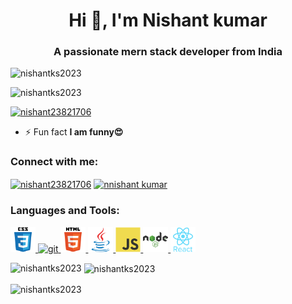  
<h1 align="center">Hi 👋, I'm Nishant kumar</h1>
<h3 align="center">A passionate mern stack developer from India</h3>
<p align="left"> <img src="https://komarev.com/ghpvc/?username=nishantks2023&label=Profile%20views&color=0e75b6&style=flat" alt="nishantks2023" /> </p>
<p align="left"> <img src="https://komarev.com/ghpvc/?username=nishantks2023&label=Profile%20views&color=0e75b6&style=flat" alt="nishantks2023" /> </p>

<p align="left"> <a href="https://twitter.com/nishant23821706" target="blank"><img src="https://img.shields.io/twitter/follow/nishant23821706?logo=twitter&style=for-the-badge" alt="nishant23821706" /></a> </p>

- ⚡ Fun fact **I am funny😍**

<h3 align="left">Connect with me:</h3>
<p align="left">
<a href="https://twitter.com/nishant23821706" target="blank"><img align="center" src="https://raw.githubusercontent.com/rahuldkjain/github-profile-readme-generator/master/src/images/icons/Social/twitter.svg" alt="nishant23821706" height="30" width="40" /></a>
<a href="https://linkedin.com/in/nnishant kumar" target="blank"><img align="center" src="https://raw.githubusercontent.com/rahuldkjain/github-profile-readme-generator/master/src/images/icons/Social/linked-in-alt.svg" alt="nnishant kumar" height="30" width="40" /></a>
</p>

<h3 align="left">Languages and Tools:</h3>
<p align="left"> <a href="https://www.w3schools.com/css/" target="_blank" rel="noreferrer"> <img src="https://raw.githubusercontent.com/devicons/devicon/master/icons/css3/css3-original-wordmark.svg" alt="css3" width="40" height="40"/> </a> <a href="https://git-scm.com/" target="_blank" rel="noreferrer"> <img src="https://www.vectorlogo.zone/logos/git-scm/git-scm-icon.svg" alt="git" width="40" height="40"/> </a> <a href="https://www.w3.org/html/" target="_blank" rel="noreferrer"> <img src="https://raw.githubusercontent.com/devicons/devicon/master/icons/html5/html5-original-wordmark.svg" alt="html5" width="40" height="40"/> </a> <a href="https://www.java.com" target="_blank" rel="noreferrer"> <img src="https://raw.githubusercontent.com/devicons/devicon/master/icons/java/java-original.svg" alt="java" width="40" height="40"/> </a> <a href="https://developer.mozilla.org/en-US/docs/Web/JavaScript" target="_blank" rel="noreferrer"> <img src="https://raw.githubusercontent.com/devicons/devicon/master/icons/javascript/javascript-original.svg" alt="javascript" width="40" height="40"/> </a> <a href="https://nodejs.org" target="_blank" rel="noreferrer"> <img src="https://raw.githubusercontent.com/devicons/devicon/master/icons/nodejs/nodejs-original-wordmark.svg" alt="nodejs" width="40" height="40"/> </a> <a href="https://reactjs.org/" target="_blank" rel="noreferrer"> <img src="https://raw.githubusercontent.com/devicons/devicon/master/icons/react/react-original-wordmark.svg" alt="react" width="40" height="40"/> </a> </p>

<p><img align="left" src="https://github-readme-stats.vercel.app/api/top-langs?username=nishantks2023&show_icons=true&locale=en&layout=compact" alt="nishantks2023" /></p>

<p>&nbsp;<img align="center" src="https://github-readme-stats.vercel.app/api?username=nishantks2023&show_icons=true&locale=en" alt="nishantks2023" /></p>

<p><img align="center" src="https://github-readme-streak-stats.herokuapp.com/?user=nishantks2023&" alt="nishantks2023" /></p>

 
<!--
**nishantks2023/nishantks2023** is a ✨ _special_ ✨ repository because its `README.md` (this file) appears on your GitHub profile.

Here are some ideas to get you started:

- 🔭 I’m currently working on ...
- 🌱 I’m currently learning ...
- 👯 I’m looking to collaborate on ...
- 🤔 I’m looking for help with ...
- 💬 Ask me about ...
- 📫 How to reach me: ...
- 😄 Pronouns: ...
- ⚡ Fun fact: ...
-->
